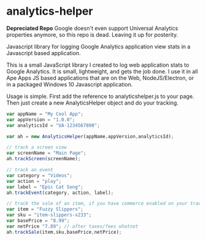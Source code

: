 # analytics-helper

**Depreciated Repo**
Google doesn't even support Universal Analytics properties anymore, so this repo is dead.  Leaving it up for posterity.

Javascript library for logging Google Analytics application view stats in a Javascript based application.

This is a small JavaScript library I created to log web application stats to Google Analytics.  It is small, lightweight, and gets the job done.  I use it in all Ape Apps JS based applications that are on the Web, NodeJS/Electron, or in a packaged Windows 10 Javascript application.

Usage is simple.  First add the reference to analyticshelper.js to your page.  Then just create a new AnalyticsHelper object and do your tracking.

```javascript
var appName = "My Cool App";
var appVersion = "1.0.0";
var analyticsId = "UA-1234567890";

var ah = new AnalyticsHelper(appName,appVersion,analyticsId);

// track a screen view
var screenName = "Main Page";
ah.trackScreen(screenName);

// track an event
var category = "Videos";
var action = "play";
var label = "Epic Cat Song";
ah.trackEvent(category, action, label);

// track the sale of an item, if you have commerce enabled on your tracker
var item = "Fuzzy Slippers";
var sku = "item-slippers-x233";
var basePrice = "8.99";
var netPrice "7.89"; // after taxes/fees whatnot
ah.trackSale(item,sku,basePrice,netPrice);
```